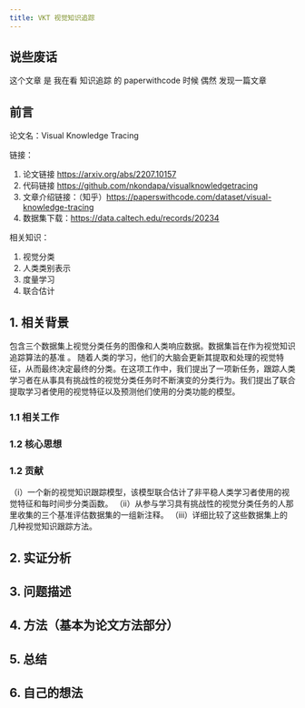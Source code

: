 ```yaml
---
title: VKT 视觉知识追踪
---
```


## 说些废话

这个文章 是 我在看 知识追踪 的 paperwithcode 时候 偶然 发现一篇文章



## 前言

论文名：Visual Knowledge Tracing

链接：

1. 论文链接 https://arxiv.org/abs/2207.10157
2. 代码链接 https://github.com/nkondapa/visualknowledgetracing
3. 文章介绍链接：（知乎）https://paperswithcode.com/dataset/visual-knowledge-tracing
4. 数据集下载：https://data.caltech.edu/records/20234

相关知识：

1. 视觉分类
2.  人类类别表示 
3. 度量学习
4. 联合估计

## 1. 相关背景

​	包含三个数据集上视觉分类任务的图像和人类响应数据。数据集旨在作为视觉知识追踪算法的基准 。
​	随着人类的学习，他们的大脑会更新其提取和处理的视觉特征，从而最终决定最终的分类。在这项工作中，我们提出了一项新任务，跟踪人类学习者在从事具有挑战性的视觉分类任务时不断演变的分类行为。我们提出了联合提取学习者使用的视觉特征以及预测他们使用的分类功能的模型。 

### 1.1 相关工作



### 1.2 核心思想

### 1.2 贡献

（i）一个新的视觉知识跟踪模型，该模型联合估计了非平稳人类学习者使用的视觉特征和每时间步分类函数。
（ii）从参与学习具有挑战性的视觉分类任务的人那里收集的三个基准评估数据集的一组新注释。
（iii）详细比较了这些数据集上的几种视觉知识跟踪方法。 

## 2. 实证分析

## 3. 问题描述

## 4. 方法（基本为论文方法部分）

## 5. 总结

## 6. 自己的想法

